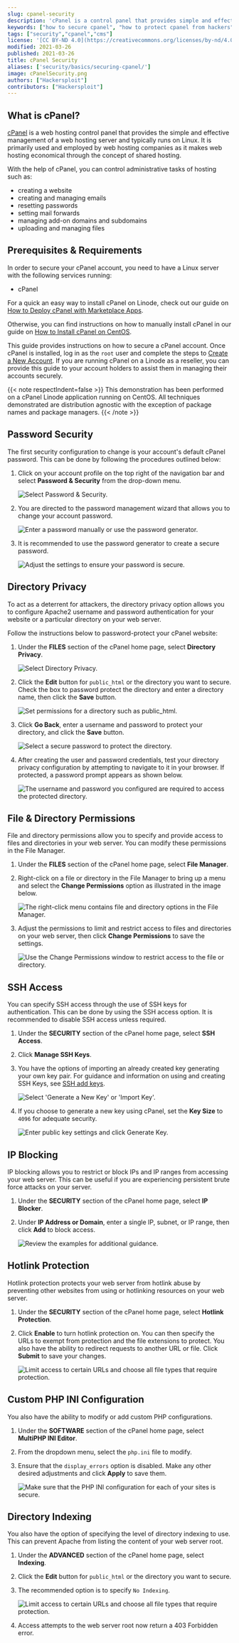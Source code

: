 ```yaml
---
slug: cpanel-security
description: 'cPanel is a control panel that provides simple and effective management for a web server. This guide shows how to secure a cPanel installation.'
keywords: ["how to secure cpanel", "how to protect cpanel from hackers"]
tags: ["security","cpanel","cms"]
license: '[CC BY-ND 4.0](https://creativecommons.org/licenses/by-nd/4.0)'
modified: 2021-03-26
published: 2021-03-26
title: cPanel Security
aliases: ['security/basics/securing-cpanel/']
image: cPanelSecurity.png
authors: ["Hackersploit"]
contributors: ["Hackersploit"]
---
```


## What is cPanel?

[cPanel](https://cpanel.net/) is a web hosting control panel that provides the simple and effective management of a web hosting server and typically runs on Linux. It is primarily used and employed by web hosting companies as it makes web hosting economical through the concept of shared hosting.

With the help of cPanel, you can control administrative tasks of hosting such as:

- creating a website
- creating and managing emails
- resetting passwords
- setting mail forwards
- managing add-on domains and subdomains
- uploading and managing files

## Prerequisites & Requirements

In order to secure your cPanel account, you need to have a Linux server with the following services running:

- cPanel

For a quick an easy way to install cPanel on Linode, check out our guide on [How to Deploy cPanel with Marketplace Apps](/docs/products/tools/marketplace/guides/cpanel/).

Otherwise, you can find instructions on how to manually install cPanel in our guide on [How to Install cPanel on CentOS](/docs/guides/install-cpanel-on-centos/).

This guide provides instructions on how to secure a cPanel account. Once cPanel is installed, log in as the `root` user and complete the steps to [Create a New Account](https://docs.cpanel.net/whm/account-functions/create-a-new-account/). If you are running cPanel on a Linode as a reseller, you can provide this guide to your account holders to assist them in managing their accounts securely.

{{< note respectIndent=false >}}
This demonstration has been performed on a cPanel Linode application running on CentOS. All techniques demonstrated are distribution agnostic with the exception of package names and package managers.
{{< /note >}}

## Password Security

The first security configuration to change is your account's default cPanel password. This can be done by following the procedures outlined below:

1.  Click on your account profile on the top right of the navigation bar and select **Password & Security** from the drop-down menu.

    ![Select Password & Security.](cpanel-password-security.png "Select Password & Security.")

1.  You are directed to the password management wizard that allows you to change your account password.

    ![Enter a password manually or use the password generator.](cpanel-password-wizard.png "Enter a password manually or use the password generator.")

1.  It is recommended to use the password generator to create a secure password.

    ![Adjust the settings to ensure your password is secure.](cpanel-password-generator.png "Adjust the settings to ensure your password is secure.")

## Directory Privacy

To act as a deterrent for attackers, the directory privacy option allows you to configure Apache2 username and password authentication for your website or a particular directory on your web server.

Follow the instructions below to password-protect your cPanel website:

1.  Under the **FILES** section of the cPanel home page, select **Directory Privacy**.

    ![Select Directory Privacy.](cpanel-directory-privacy.png "Select Directory Privacy.")

1.  Click the **Edit** button for `public_html` or the directory you want to secure. Check the box to password protect the directory and enter a directory name, then click the **Save** button.

    ![Set permissions for a directory such as public_html.](cpanel-directory-privacy-edit.png "Set permissions for a directory such as public_html.")

1.  Click **Go Back**, enter a username and password to protect your directory, and click the **Save** button.

    ![Select a secure password to protect the directory.](cpanel-directory-privacy-password.png "Select a secure password to protect the directory.")

1.  After creating the user and password credentials, test your directory privacy configuration by attempting to navigate to it in your browser. If protected, a password prompt appears as shown below.

    ![The username and password you configured are required to access the protected directory.](cpanel-directory-privacy-prompt.png "The username and password you configured are required to access the protected directory.")

## File & Directory Permissions

File and directory permissions allow you to specify and provide access to files and directories in your web server. You can modify these permissions in the File Manager.

1.  Under the **FILES** section of the cPanel home page, select **File Manager**.

1.  Right-click on a file or directory in the File Manager to bring up a menu and select the **Change Permissions** option as illustrated in the image below.

    ![The right-click menu contains file and directory options in the File Manager.](cpanel-files-right-click.png "The right-click menu contains file and directory options in the File Manager.")

1.  Adjust the permissions to limit and restrict access to files and directories on your web server, then click **Change Permissions** to save the settings.

    ![Use the Change Permissions window to restrict access to the file or directory.](cpanel-files-change-permissions.png "Use the Change Permissions window to restrict access to the file or directory.")

## SSH Access

You can specify SSH access through the use of SSH keys for authentication. This can be done by using the SSH access option. It is recommended to disable SSH access unless required.

1.  Under the **SECURITY** section of the cPanel home page, select **SSH Access**.

1.  Click **Manage SSH Keys**.

1.  You have the options of importing an already created key generating your own key pair. For guidance and information on using and creating SSH Keys, see [SSH add keys](/docs/guides/use-public-key-authentication-with-ssh/).

    ![Select 'Generate a New Key' or 'Import Key'.](cpanel-ssh-access.png "Select 'Generate a New Key' or 'Import Key'.")

1.  If you choose to generate a new key using cPanel, set the **Key Size** to `4096` for adequate security.

    ![Enter public key settings and click Generate Key.](cpanel-ssh-generate-key.png "Enter public key settings and click Generate Key.")

## IP Blocking

IP blocking allows you to restrict or block IPs and IP ranges from accessing your web server. This can be useful if you are experiencing persistent brute force attacks on your server.

1.  Under the **SECURITY** section of the cPanel home page, select **IP Blocker**.

1.  Under **IP Address or Domain**, enter a single IP, subnet, or IP range, then click **Add** to block access.

    ![Review the examples for additional guidance.](cpanel-ip-blocking.png "Review the examples for additional guidance.")

## Hotlink Protection

Hotlink protection protects your web server from hotlink abuse by preventing other websites from using or hotlinking resources on your web server.

1.  Under the **SECURITY** section of the cPanel home page, select **Hotlink Protection**.

1.  Click **Enable** to turn hotlink protection on. You can then specify the URLs to exempt from protection and the file extensions to protect. You also have the ability to redirect requests to another URL or file. Click **Submit** to save your changes.

    ![Limit access to certain URLs and choose all file types that require protection.](cpanel-hotlink-protection.png "Limit access to certain URLs and choose all file types that require protection.")

## Custom PHP INI Configuration

You also have the ability to modify or add custom PHP configurations.

1.  Under the **SOFTWARE** section of the cPanel home page, select **MultiPHP INI Editor**.

1.  From the dropdown menu, select the `php.ini` file to modify.

1.  Ensure that the `display_errors` option is disabled. Make any other desired adjustments and click **Apply** to save them.

    ![Make sure that the PHP INI configuration for each of your sites is secure.](cpanel-php-ini.png "Make sure that the PHP INI configuration for each of your sites is secure.")

## Directory Indexing

You also have the option of specifying the level of directory indexing to use. This can prevent Apache from listing the content of your web server root.

1.  Under the **ADVANCED** section of the cPanel home page, select **Indexing**.

1.  Click the **Edit** button for `public_html` or the directory you want to secure.

1.  The recommended option is to specify `No Indexing`.

    ![Limit access to certain URLs and choose all file types that require protection.](cpanel-directory-indexing.png "Limit access to certain URLs and choose all file types that require protection.")

1.  Access attempts to the web server root now return a 403 Forbidden error.
